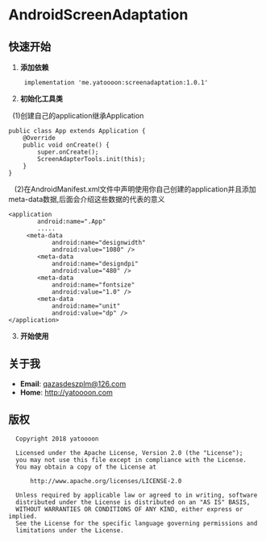 # AndroidScreenAdaptation
## 快速开始
1. **添加依赖**
 
    ``` implementation 'me.yatoooon:screenadaptation:1.0.1'```

2. **初始化工具类**

      (1)创建自己的application继承Application
``` 
public class App extends Application {
    @Override
    public void onCreate() {
        super.onCreate();
        ScreenAdapterTools.init(this);
    }
}
 ```
       (2)在AndroidManifest.xml文件中声明使用你自己创建的application并且添加meta-data数据,后面会介绍这些数据的代表的意义
```
<application
        android:name=".App"
        .....
	 <meta-data
            android:name="designwidth"
            android:value="1080" />  
        <meta-data
            android:name="designdpi"
            android:value="480" />
        <meta-data
            android:name="fontsize"
            android:value="1.0" />
        <meta-data
            android:name="unit"
            android:value="dp" />
</application>	
```
3. **开始使用**

   
## 关于我
* **Email**: <qazasdeszplm@126.com>  
* **Home**: <http://yatoooon.com>

## 版权
 ``` 
   Copyright 2018 yatoooon

   Licensed under the Apache License, Version 2.0 (the "License");
   you may not use this file except in compliance with the License.
   You may obtain a copy of the License at

       http://www.apache.org/licenses/LICENSE-2.0

   Unless required by applicable law or agreed to in writing, software
   distributed under the License is distributed on an "AS IS" BASIS,
   WITHOUT WARRANTIES OR CONDITIONS OF ANY KIND, either express or implied.
   See the License for the specific language governing permissions and
   limitations under the License.
 ``` 
